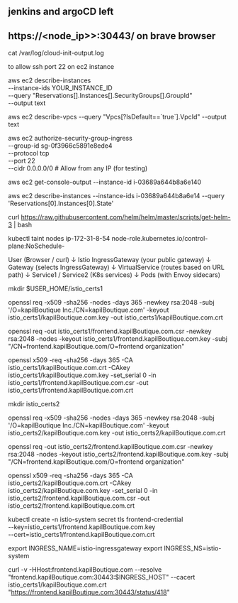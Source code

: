 ## jenkins and argoCD left
## https://<node_ip>>:30443/     on brave browser

cat /var/log/cloud-init-output.log

to allow ssh port 22 on ec2 instance

aws ec2 describe-instances \
  --instance-ids YOUR_INSTANCE_ID \
  --query "Reservations[].Instances[].SecurityGroups[].GroupId" \
  --output text

aws ec2 describe-vpcs --query "Vpcs[?IsDefault==\`true\`].VpcId" --output text



aws ec2 authorize-security-group-ingress \
    --group-id sg-0f3966c5891e8ede4 \
    --protocol tcp \
    --port 22 \
    --cidr 0.0.0.0/0  # Allow from any IP (for testing)


aws ec2 get-console-output --instance-id i-03689a644b8a6e140


aws ec2 describe-instances --instance-ids i-03689a644b8a6e14  --query 'Reservations[0].Instances[0].State'






curl https://raw.githubusercontent.com/helm/helm/master/scripts/get-helm-3 | bash


kubectl taint nodes ip-172-31-8-54 node-role.kubernetes.io/control-plane:NoSchedule-


User (Browser / curl)
       ↓
   Istio IngressGateway (your public gateway)
       ↓
     Gateway (selects IngressGateway)
       ↓
   VirtualService (routes based on URL path)
       ↓
  Service1 / Service2 (K8s services)
       ↓
   Pods (with Envoy sidecars)


mkdir $USER_HOME/istio_certs1

openssl req -x509 -sha256 -nodes -days 365 -newkey rsa:2048 -subj '/O=kapilBoutique Inc./CN=kapilBoutique.com' -keyout istio_certs1/kapilBoutique.com.key -out istio_certs1/kapilBoutique.com.crt

openssl req -out istio_certs1/frontend.kapilBoutique.com.csr -newkey rsa:2048 -nodes -keyout istio_certs1/frontend.kapilBoutique.com.key -subj "/CN=frontend.kapilBoutique.com/O=frontend organization"

openssl x509 -req -sha256 -days 365 -CA istio_certs1/kapilBoutique.com.crt -CAkey istio_certs1/kapilBoutique.com.key -set_serial 0 -in istio_certs1/frontend.kapilBoutique.com.csr -out istio_certs1/frontend.kapilBoutique.com.crt

mkdir istio_certs2

openssl req -x509 -sha256 -nodes -days 365 -newkey rsa:2048 -subj '/O=kapilBoutique Inc./CN=kapilBoutique.com' -keyout istio_certs2/kapilBoutique.com.key -out istio_certs2/kapilBoutique.com.crt

openssl req -out istio_certs2/frontend.kapilBoutique.com.csr -newkey rsa:2048 -nodes -keyout istio_certs2/frontend.kapilBoutique.com.key -subj "/CN=frontend.kapilBoutique.com/O=frontend organization"

openssl x509 -req -sha256 -days 365 -CA istio_certs2/kapilBoutique.com.crt -CAkey istio_certs2/kapilBoutique.com.key -set_serial 0 -in istio_certs2/frontend.kapilBoutique.com.csr -out istio_certs2/frontend.kapilBoutique.com.crt





kubectl create -n istio-system secret tls frontend-credential \
  --key=istio_certs1/frontend.kapilBoutique.com.key \
  --cert=istio_certs1/frontend.kapilBoutique.com.crt


export INGRESS_NAME=istio-ingressgateway
export INGRESS_NS=istio-system

curl -v -HHost:frontend.kapilBoutique.com --resolve "frontend.kapilBoutique.com:30443:$INGRESS_HOST"   --cacert istio_certs1/kapilBoutique.com.crt "https://frontend.kapilBoutique.com:30443/status/418"